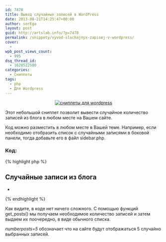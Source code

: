 ```yaml
---
id: 7478
title: Вывод случайных записей в WordPress
date: 2013-08-21T14:25:47+00:00
author: serEga
layout: post
guid: http://artslab.info/?p=7478
permalink: /snippety/vyvod-sluchajnyx-zapisej-v-wordpress/
cover:
  -
wpb_post_views_count:
  - 995
dsq_thread_id:
  - 1628522580
categories:
  - Сниппеты
tags:
  - php
  - Для Wordpress
---
```

<center>
  <a href="http://googledrive.com/host/0B9lHVSSSdxdxd0hjdUdmRzY3Tjg/sluchainie_zapisi_wordpress.png"><img src="http://googledrive.com/host/0B9lHVSSSdxdxd0hjdUdmRzY3Tjg/sluchainie_zapisi_wordpress.png" alt="сниппеты для wordpress" class="aligncenter wp-image-7479" srcset="http://googledrive.com/host/0B9lHVSSSdxdxd0hjdUdmRzY3Tjg/sluchainie_zapisi_wordpress.png 355w, http://googledrive.com/host/0B9lHVSSSdxdxd0hjdUdmRzY3Tjg/sluchainie_zapisi_wordpress-300x186.png 300w" sizes="(max-width: 355px) 100vw, 355px" /></a>
</center>

Этот небольшой сниппет позволит вывести случайное количество записей из блога в любом месте на Вашем сайте.

<!--more-->

Код можно разместить в любом месте в Вашей теме. Например, если необходимо отобразить список с случайными записями в боковой панели, тогда добавьте его в файл sidebar.php.

### Код:

{% highlight php %}

<h2>Случайные записи из блога</h2>

<ul>

<?php

$rand\_posts = get\_posts(&#8216;numberposts=5&orderby=rand&#8217;);

foreach( $rand_posts as $post ) :

?>

<li><a href="<?php the\_permalink(); ?>"><?php the\_title(); ?></a></li>

<?php endforeach; ?>

</ul>

{% endhighlight %}

Как видите, в коде нет ничего сложного. С помощью функций get_posts() мы получаем необходимое количество записей и затем выдаем их поочередно, в виде обычного списка.

_numberposts=5_ обозначает что на сайте будут отображаться 5 случайно выбранных записей.